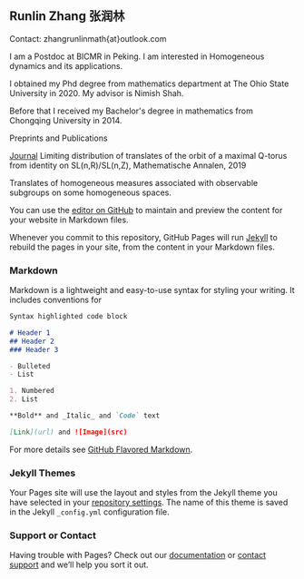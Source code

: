 ## Runlin Zhang 张润林

Contact:
zhangrunlinmath{at}outlook.com

I am a Postdoc at BICMR in Peking.  I am interested in Homogeneous dynamics and its applications.  

I obtained my Phd  degree from mathematics department at The Ohio State University in 2020.  My advisor is Nimish Shah.

Before that I received my Bachelor's degree in mathematics from Chongqing University in 2014.

Preprints and Publications

[Journal](https://link.springer.com/article/10.1007%2Fs00208-019-01896-3) Limiting distribution of translates of the orbit of a maximal Q-torus from identity on SL(n,R)/SL(n,Z),  Mathematische Annalen, 2019
 
 Translates of homogeneous measures associated with observable subgroups on some homogeneous spaces.

You can use the [editor on GitHub](https://github.com/runlinzhang424/runlinzhang424.github.io/edit/main/README.md) to maintain and preview the content for your website in Markdown files.

Whenever you commit to this repository, GitHub Pages will run [Jekyll](https://jekyllrb.com/) to rebuild the pages in your site, from the content in your Markdown files.

### Markdown

Markdown is a lightweight and easy-to-use syntax for styling your writing. It includes conventions for

```markdown
Syntax highlighted code block

# Header 1
## Header 2
### Header 3

- Bulleted
- List

1. Numbered
2. List

**Bold** and _Italic_ and `Code` text

[Link](url) and ![Image](src)
```

For more details see [GitHub Flavored Markdown](https://guides.github.com/features/mastering-markdown/).

### Jekyll Themes

Your Pages site will use the layout and styles from the Jekyll theme you have selected in your [repository settings](https://github.com/runlinzhang424/runlinzhang424.github.io/settings). The name of this theme is saved in the Jekyll `_config.yml` configuration file.

### Support or Contact

Having trouble with Pages? Check out our [documentation](https://docs.github.com/categories/github-pages-basics/) or [contact support](https://github.com/contact) and we’ll help you sort it out.
